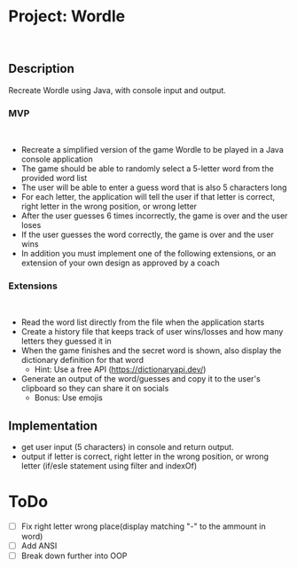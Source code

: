 # Project: Wordle

​

## Description

Recreate Wordle using Java, with console input and output.

### MVP

​

-   Recreate a simplified version of the game Wordle to be played in a Java console application
-   The game should be able to randomly select a 5-letter word from the provided word list
-   The user will be able to enter a guess word that is also 5 characters long
-   For each letter, the application will tell the user if that letter is correct, right letter in the wrong position, or wrong letter
-   After the user guesses 6 times incorrectly, the game is over and the user loses
-   If the user guesses the word correctly, the game is over and the user wins
-   In addition you must implement one of the following extensions, or an extension of your own design as approved by a coach
    ​

### Extensions

​

-   Read the word list directly from the file when the application starts
-   Create a history file that keeps track of user wins/losses and how many letters they guessed it in
-   When the game finishes and the secret word is shown, also display the dictionary definition for that word
    -   Hint: Use a free API (https://dictionaryapi.dev/)
-   Generate an output of the word/guesses and copy it to the user's clipboard so they can share it on socials
    -   Bonus: Use emojis

## Implementation

-   get user input (5 characters) in console and return output.
-   output if letter is correct, right letter in the wrong position, or wrong letter (if/esle statement using filter and indexOf)

# ToDo

-   [ ] Fix right letter wrong place(display matching "-" to the ammount in word)
-   [ ] Add ANSI
-   [ ] Break down further into OOP

